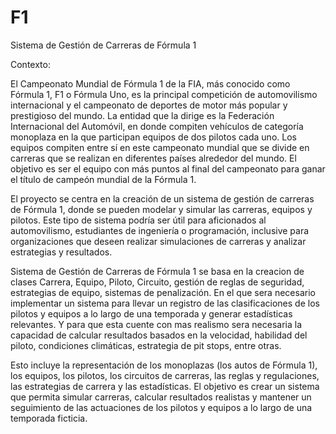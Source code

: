 # F1

Sistema de Gestión de Carreras de Fórmula 1

Contexto:

El Campeonato Mundial de Fórmula 1 de la FIA, más conocido como Fórmula 1, F1 o Fórmula Uno, es la principal competición de automovilismo internacional y el 
campeonato de deportes de motor más popular y prestigioso del mundo. La entidad que la dirige es la Federación Internacional del Automóvil, en donde compiten 
vehículos de categoría monoplaza en la que participan equipos de dos pilotos cada uno. Los equipos compiten entre sí en este campeonato mundial que se divide 
en carreras que se realizan en diferentes países alrededor del mundo. El objetivo es ser el equipo con más puntos al final del campeonato para ganar el título 
de campeón mundial de la Fórmula 1.

El proyecto se centra en la creación de un sistema de gestión de carreras de Fórmula 1, donde se pueden modelar y simular las carreras, equipos y pilotos. 
Este tipo de sistema podría ser útil para aficionados al automovilismo, estudiantes de ingeniería o programación, inclusive para organizaciones que deseen 
realizar simulaciones de carreras y analizar estrategias y resultados.

Sistema de Gestión de Carreras de Fórmula 1 se basa en la creacion de clases Carrera, Equipo, Piloto, Circuito, gestión de reglas de seguridad, estrategias 
de equipo, sistemas de penalización. En el que sera necesario implementar un sistema para llevar un registro de las clasificaciones de los pilotos y equipos a 
lo largo de una temporada y generar estadísticas relevantes. Y para que esta cuente con mas realismo sera necesaria la capacidad de calcular resultados basados en 
la velocidad, habilidad del piloto, condiciones climáticas, estrategia de pit stops, entre otras. 

Esto incluye la representación de los monoplazas (los autos de Fórmula 1), los equipos, los pilotos, los circuitos de carreras, las reglas y regulaciones, las 
estrategias de carrera y las estadísticas. El objetivo es crear un sistema que permita simular carreras, calcular resultados realistas y mantener un seguimiento 
de las actuaciones de los pilotos y equipos a lo largo de una temporada ficticia.
